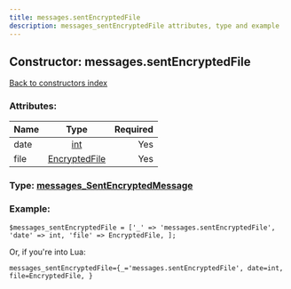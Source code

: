 ```yaml
---
title: messages.sentEncryptedFile
description: messages_sentEncryptedFile attributes, type and example
---
```

## Constructor: messages.sentEncryptedFile  
[Back to constructors index](index.md)



### Attributes:

| Name     |    Type       | Required |
|----------|:-------------:|---------:|
|date|[int](../types/int.md) | Yes|
|file|[EncryptedFile](../types/EncryptedFile.md) | Yes|



### Type: [messages\_SentEncryptedMessage](../types/messages_SentEncryptedMessage.md)


### Example:

```
$messages_sentEncryptedFile = ['_' => 'messages.sentEncryptedFile', 'date' => int, 'file' => EncryptedFile, ];
```  

Or, if you're into Lua:  


```
messages_sentEncryptedFile={_='messages.sentEncryptedFile', date=int, file=EncryptedFile, }

```


